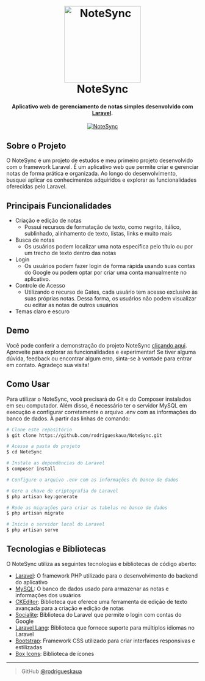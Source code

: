 

<h1 align="center">
  <br>
  <a href="https://notesync.kauarodrigues.com.br"><img src="https://kauarodrigues.com.br/assets/notesync/notesync-icon.png" alt="NoteSync" width="200"></a>
  <br>
  NoteSync
  <br>
</h1>

<h4 align="center">Aplicativo web de gerenciamento de notas simples desenvolvido com <a href="https://laravel.com" target="_blank">Laravel</a>.</h4>
<div align="center">
  <a  href="https://notesync.kauarodrigues.com.br"><img src="https://kauarodrigues.com.br/assets/notesync/useNoteSync.gif" alt="NoteSync"></a>
</div>

## Sobre o Projeto
O NoteSync é um projeto de estudos e meu primeiro projeto desenvolvido com o framework Laravel. É um aplicativo web que permite criar e gerenciar notas de forma prática e organizada. Ao longo do desenvolvimento, busquei aplicar os conhecimentos adquiridos e explorar as funcionalidades oferecidas pelo Laravel.

## Principais Funcionalidades
- Criação e edição de notas
    -   Possui recursos de formatação de texto, como negrito, itálico, sublinhado, alinhamento de texto, listas, links e muito mais
-   Busca de notas
    -   Os usuários podem localizar uma nota específica pelo título ou por um trecho de texto dentro das notas
-   Login
    -   Os usuários podem fazer login de forma rápida usando suas contas do Google ou podem optar por criar uma conta manualmente no aplicativo.
-   Controle de Acesso
    -   Utilizando o recurso de Gates, cada usuário tem acesso exclusivo às suas próprias notas. Dessa forma, os usuários não podem visualizar ou editar as notas de outros usuários
-   Temas claro e escuro

## Demo
Você pode conferir a demonstração do projeto NoteSync <a  href="https://notesync.kauarodrigues.com.br">clicando aqui</a>. Aproveite para explorar as funcionalidades e experimentar! Se tiver alguma dúvida, feedback ou encontrar algum erro, sinta-se à vontade para entrar em contato. Agradeço sua visita!

## Como Usar
Para utilizar o NoteSync, você precisará do Git e do Composer instalados em seu computador. Além disso, é necessário ter o servidor MySQL em execução e configurar corretamente o arquivo .env com as informações do banco de dados. A partir das linhas de comando:

```bash
# Clone este repositório
$ git clone https://github.com/rodrigueskaua/NoteSync.git

# Acesse a pasta do projeto
$ cd NoteSync

# Instale as dependências do Laravel
$ composer install

# Configure o arquivo .env com as informações do banco de dados

# Gere a chave de criptografia do Laravel
$ php artisan key:generate

# Rode as migrações para criar as tabelas no banco de dados
$ php artisan migrate

# Inicie o servidor local do Laravel
$ php artisan serve
```
## Tecnologias e Bibliotecas
O NoteSync utiliza as seguintes tecnologias e bibliotecas de código aberto:

-   [Laravel](https://laravel.com/): O framework PHP utilizado para o desenvolvimento do backend do aplicativo
-   [MySQL](https://www.mysql.com/): O banco de dados usado para armazenar as notas e informações dos usuários
-   [CKEditor](https://ckeditor.com/): Biblioteca  que oferece uma ferramenta de edição de texto avançada para a criação e edição de notas
-   [Socialite](https://laravel.com/docs/8.x/socialite): Biblioteca do Laravel que permite o login com contas do Google
-   [Laravel Lang](https://github.com/caouecs/Laravel-lang): Biblioteca que fornece suporte para múltiplos idiomas no Laravel
-   [Bootstrap](https://getbootstrap.com/): Framework CSS utilizado para criar interfaces responsivas e estilizadas
-   [Box Icons](https://boxicons.com/): Biblioteca de ícones

---
> GitHub [@rodrigueskaua](https://github.com/rodrigueskaua) 


